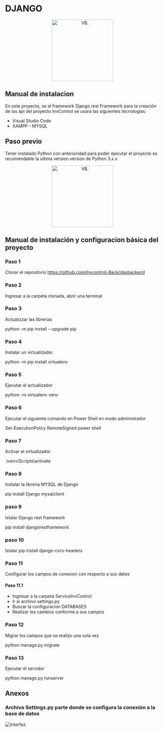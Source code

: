 # DJANGO


<center>

<img src="https://cdn.icon-icons.com/icons2/2107/PNG/512/file_type_django_icon_130645.png" alt="VB." width="200">
</center>



## Manual de instalacion
En este proyecto, se el framework Django rest Framework para la creación de las api del proyecto InvControl se usara las siguientes tecnologias:

- Visual Studio Code
- XAMPP - MYSQL

## Paso previo
Tener instalado Python con anterioridad para poder ejecutar el proyecto es recomendable la ultima version.version de Python 3.x.x
<center>

<img src="https://cdn.icon-icons.com/icons2/112/PNG/512/python_18894.png" alt="VB." width="200">
</center>


## Manual de instalación y configuracion básica del proyecto 

### Paso 1 
Clonar el repositorio https://github.com/Invcontrol-Back/dasbackend
### Paso 2
Ingresar a la carpeta clonada, abrir una terminal
### Paso 3 
Actualizzar las librerias

python -m pip install --upgrade pip
### Paso 4 
Instalar un virtualizador

python -m pip install virtualenv

### Paso 5
Ejecutar el actualizador 

python -m virtualenv venv

### Paso 6
Ejecutar el siguiente comando en Power Shell en modo administrador

Set-ExecutionPolicy RemoteSigned power shell

### Paso 7
Activar el virtualizador 

.\venv\Scripts\activate

### Paso 8 
Instalar la libreria MYSQL de Django

pip install Django mysqlclient 

### paso 9
Istalar Django rest framework

pip install djangorestframework

### paso 10
Istalar 
pip install django-cors-headers

### Paso 11
Configurar los campos de conexion con respecto a sus datos 

#### Paso 11.1 
- Ingresar a la carpeta ServiceInvControl
- Ir al archivo settings.py
- Buscar la configuracion DATABASES
- Realizar los cambios conforme a sus campos


### Paso 12
Migrar los campos que se realizo una sola vez 

python manage.py migrate

### Paso 13
Ejecutar el servidor

python manage.py runserver 


## Anexos
### Archivo Settings.py parte donde se configura la conexión a la base de datos

![Interfaz.](https://github.com/Kevin-Saquinga/ImagenesGit/blob/main/batabase.png?raw=true
)

